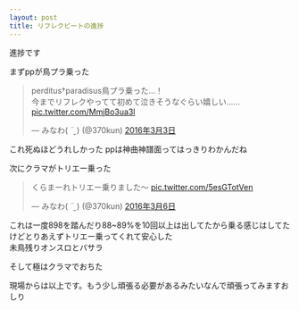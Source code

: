 ```yaml
---
layout: post
title: リフレクビートの進捗
---
```


進捗です<br>

まずppが鳥プラ乗った<br>

<blockquote class="twitter-tweet" data-lang="ja"><p lang="ja" dir="ltr">perditus†paradisus鳥プラ乗った…！<br>今までリフレクやってて初めて泣きそうなぐらい嬉しい…… <a href="https://t.co/MmjBo3ua3l">pic.twitter.com/MmjBo3ua3l</a></p>&mdash; みなわ( ¨̮ ) (@370kun) <a href="https://twitter.com/370kun/status/705271653798793216">2016年3月3日</a></blockquote>
<script async src="//platform.twitter.com/widgets.js" charset="utf-8"></script>

これ死ぬほどうれしかった ppは神曲神譜面ってはっきりわかんだね

次にクラマがトリエー乗った

<blockquote class="twitter-tweet" data-lang="ja"><p lang="ja" dir="ltr">くらまーれトリエー乗りました〜 <a href="https://t.co/5esGTotVen">pic.twitter.com/5esGTotVen</a></p>&mdash; みなわ( ¨̮ ) (@370kun) <a href="https://twitter.com/370kun/status/706323281696022528">2016年3月6日</a></blockquote>
<script async src="//platform.twitter.com/widgets.js" charset="utf-8"></script>

これは一度898を踏んだり88~89%を10回以上は出してたから乗る感じはしてたけどとりあえずトリエー乗ってくれて安心した<br>
未鳥残りオンスロとバサラ<br>

そして極はクラマでおちた<br>

現場からは以上です。もう少し頑張る必要があるみたいなんで頑張ってみますおしり

